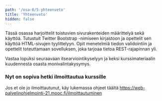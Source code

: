 ```yaml
---
path: '/osa-6/5-yhteenveto'
title: 'Yhteenveto'
hidden: false
---
```



Tässä osassa harjoittelit toistuvien sivurakenteiden määrittelyä sekä käyttöä. Tutustuit Twitter Bootstrap -nimiseen kirjastoon ja opettelit sen käyttöä HTML-sivujen tyylittelyyn. Opit menetelmiä tiedon validointiin ja opettelit toteuttamaan sovelluksen, joka tarjoaa tietoa REST-rajapinnan yli.

Vastaa lopuksi seuraavaan itsearviointikyselyyn ja keksi kurssimateriaalin kuudennesta osasta monivalintakysymys.

<quiz id="68e761b5-a95e-5253-807b-17489a7b0556"></quiz>

<quiz id="ffaa2cf3-48c9-5195-b19e-c858b042ff1b"></quiz>

### Nyt on sopiva hetki ilmoittautua kurssille

Jos et ole jo ilmoittautunut, käy lukemassa ohjeet täältä https://web-palvelinohjelmointi-21.mooc.fi/ilmoittautuminen
